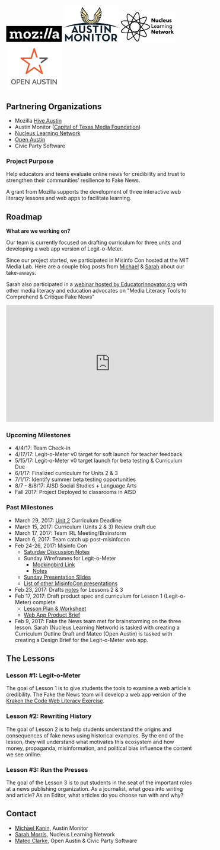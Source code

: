 <img src="images/mozilla.png" width="150" alt="Mozilla Logo"/>

<img src="images/Austin-monitor-logo.png" width="150" alt="Austin Monitor Logo"/>
<img src="images/nucleus.jpeg" width="150" alt="Nucleus Learning Network Logo"/>
<img src="images/OpenAustin.png" width="150" alt="Open Austin Logo"/>

## Partnering Organizations

- Mozilla [Hive Austin](http://twitter.com/hiveatx)
- Austin Monitor ([Capital of Texas Media Foundation](https://www.cotmf.org/))
- [Nucleus Learning Network](http://www.nucleuslearningnetwork.org/)
- [Open Austin](https://www.open-austin.org/)
- Civic Party Software

### Project Purpose

Help educators and teens evaluate online news for credibility and trust to strengthen their communities’ resilience to Fake News.

A grant from Mozilla supports the development of three interactive web literacy lessons and web apps to facilitate learning.

## Roadmap

**What are we working on?**

Our team is currently focused on drafting curriculum for three units and developing a web app version of Legit-o-Meter.

Since our project started, we participated in Misinfo Con hosted at the MIT Media Lab. Here are a couple blog posts from [Michael](https://medium.com/read-write-participate/good-news-83b6fc385571) & [Sarah](https://medium.com/read-write-participate/good-news-872b847ab46b) about our take-aways.

Sarah also participated in a [webinar hosted by EducatorInnovator.org](http://educatorinnovator.org/webinars/media-literacy-tools-to-comprehend-critique-fake-news/) with other media literacy and education advocates on "Media Literacy Tools to Comprehend & Critique Fake News" 

<iframe width="560" height="315" src="https://www.youtube.com/embed/1b-O_e_GhHM" frameborder="0" allowfullscreen></iframe>



### Upcoming Milestones

- 4/4/17: Team Check-in
- 4/17/17: Legit-o-Meter v0 target for soft launch for teacher feedback
- 5/15/17: Legit-o-Meter v0 target launch for beta testing & Curriculum Due
- 6/1/17: Finalized curriculum for Units 2 & 3
- 7/1/17: Identify summer beta testing opportunities
- 8/7 - 8/8/17: AISD Social Studies + Language Arts
- Fall 2017: Project Deployed to classrooms in AISD

### Past Milestones

- March 29, 2017: [Unit 2](https://docs.google.com/document/d/1WY9niUdCHBHzebspFYQgASG_UmVKXdvJuBHZMLZhTNY/edit?usp=sharing) Curriculum Deadline
- March 15, 2017: Curriculum (Units 2 & 3) Review draft due
- March 17, 2017: Team IRL Meeting/Brainstorm
- March 6, 2017: Team catch up post-misinfocon
- Feb 24-26, 2017: Misinfo Con
  - [Saturday Discussion Notes](https://docs.google.com/document/d/1Jkpe0KwSjBbMhZxYXtPIratLiPFKbnGes1G8dzM2Mzo/edit?usp=sharing)
  - Sunday Wireframes for Legit-o-Meter
    - [Mockingbird Link](https://gomockingbird.com/projects/1ai9dty/EbZl46)
    - [Notes ](/unit1/Feb_26_wireframes.md)
  - [Sunday Presentation Slides](https://docs.google.com/presentation/d/1-Ks6Cd87tmEQyJVqqCzxCBH8ZYmUV-NdVJLI5kD8zwo/pub?start=false&loop=false&delayms=3000)
  - [List of other MisinfoCon presentations](https://hackpad.com/Presentations-list-HEfQO6oBc79)
- Feb 23, 2017: Drafts [notes](https://docs.google.com/a/nucleuslearningnetwork.org/document/d/1YczOCZ9QrWhbbqqNkX57JwtOrbS5xdSsa7rgeyi4W-c/edit?usp=sharing) for Lessons 2 & 3
- Feb 17, 2017: Draft product spec and curriculum for Lesson 1 (Legit-o-Meter) complete
  - [Lesson Plan & Worksheet](https://docs.google.com/document/d/1fiA4r5OKVco8b9Gjk7QW4ZlxalsWK4_IpfWV1PITzK4/edit?usp=sharing)
  - [Web App Product Brief](https://docs.google.com/document/d/1wjEQ1J8NYLxTLQ2HNXMtlJkVIZa60feeGEWoNS80ZLo/edit?usp=sharing)
- Feb 9, 2017: Fake the News team met for brainstorming on the three lesson. Sarah (Nucleus Learning Network) is tasked with creating a Curriculum Outline Draft and Mateo (Open Austin) is tasked with creating a Design Brief for the Legit-o-Meter web app.

## The Lessons

### Lesson #1: Legit-o-Meter

The goal of Lesson 1 is to give students the tools to examine a web article's credibility. The Fake the News team will develop a web app version of the [Kraken the Code Web Literacy Exercise](https://mozilla.github.io/webmaker-curriculum/WebLiteracyBasics-I/session01-kraken.html).

### Lesson #2: Rewriting History

The goal of Lesson 2 is to help students understand the origins and consequences of fake news using historical examples. By the end of the lesson, they will understand what motivates this ecosystem and how money, propaganda, misinformation, and political bias influence the content we see online.

### Lesson #3: Run the Presses

The goal of the Lesson 3 is to put students in the seat of the important roles at a news publishing organization. As a journalist, what goes into writing and article? As an Editor, what articles do you choose run with and why?

## Contact
- [Michael Kanin](mailto:michael.kanin@cotmf.org), Austin Monitor
- [Sarah Morris](mailto:smorris@nucleuslearningnetwork.org), Nucleus Learning Network
- [Mateo Clarke](mailto:code@mateoclarke.com), Open Austin & Civic Party Software
